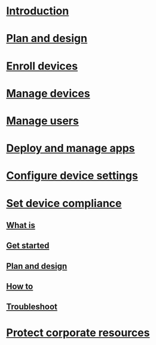 # [Introduction](/intune-azure/introduction/what-is-microsoft-intune)
# [Plan and design](/intune-azure/plan-and-design/get-started)
# [Enroll devices](/intune-azure/enroll-devices/what-is)
# [Manage devices](/intune-azure/manage-devices/what-is)
# [Manage users](/intune-azure/manage-users/what-is)
# [Deploy and manage apps](/intune-azure/deploy-apps/what-is)
# [Configure device settings](/intune-azure/device-settings/what-is)
# [Set device compliance](/intune-azure/device-compliance/what-is)
## [What is](/intune-azure/device-compliance/what-is)
## [Get started](/intune-azure/device-compliance/get-started)
## [Plan and design](/intune-azure/device-compliance/plan-and-design)
## [How to](/intune-azure/device-compliance/how-to)
## [Troubleshoot](/intune-azure/device-compliance/troubleshooting)
# [Protect corporate resources](/intune-azure/protect-resources/what-is)


